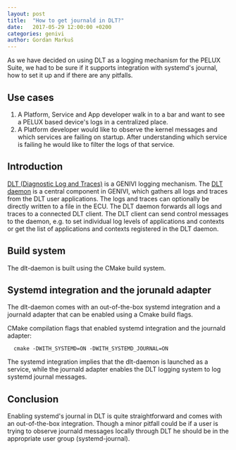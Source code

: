 ```yaml
---
layout: post
title:  "How to get journald in DLT?"
date:   2017-05-29 12:00:00 +0200
categories: genivi
author: Gordan Markuš
---
```

As we have decided on using DLT as a logging mechanism for the PELUX Suite, we had to be sure if it supports integration with systemd's journal, how to set it up and if there are any pitfalls. 

## Use cases

1. A Platform, Service and App developer walk in to a bar and want to see a PELUX based device's logs in a centralized place.
2. A Platform developer would like to observe the kernel messages and which services are failing on startup. After understanding which service is failing he would like to filter the logs of that service.

## Introduction

[DLT (Diagnostic Log and Traces)](https://at.projects.genivi.org/wiki/display/PROJ/Diagnostic+Log+and+Trace) is a GENIVI logging mechanism. The [DLT daemon](https://github.com/GENIVI/dlt-daemon) is a central component in GENIVI, which gathers all logs and traces from the DLT user applications. The logs and traces can optionally be directly written to a file in the ECU. The DLT daemon forwards all logs and traces to a connected DLT client. The DLT client can send control messages to the daemon, e.g. to set individual log levels of applications and contexts or get the list of applications and contexts registered in the DLT daemon.

## Build system

The dlt-daemon is built using the CMake build system.

## Systemd integration and the jorunald adapter

The dlt-daemon comes with an out-of-the-box systemd integration and a journald adapter that can be enabled using a Cmake build flags.

CMake compilation flags that enabled systemd integration and the journald adapter:

      cmake -DWITH_SYSTEMD=ON -DWITH_SYSTEMD_JOURNAL=ON

The systemd integration implies that the dlt-daemon is launched as a service, while the journald adapter enables the DLT logging system to log systemd journal messages.

## Conclusion

Enabling systemd's journal in DLT is quite straightforward and comes with an out-of-the-box integration. Though a minor pitfall could be if a user is trying to observe journald messages locally through DLT he should be in the appropriate user group (systemd-journal).

